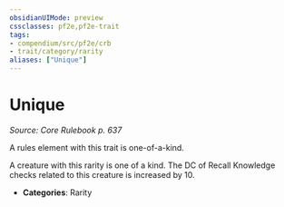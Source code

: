 ```yaml
---
obsidianUIMode: preview
cssclasses: pf2e,pf2e-trait
tags:
- compendium/src/pf2e/crb
- trait/category/rarity
aliases: ["Unique"]
---
```

# Unique  
*Source: Core Rulebook p. 637*  

A rules element with this trait is one-of-a-kind.

A creature with this rarity is one of a kind. The DC of Recall Knowledge checks related to this creature is increased by 10.

- **Categories**: Rarity